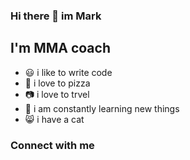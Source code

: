 ### Hi there 👋 im Mark

## I'm MMA coach


- 😃 i like to write code 
- 🍕 i love to pizza
- 📷 i love to trvel
- 🚀 i am constantly learning new things
- 😸 i have a cat


### Connect with me 
